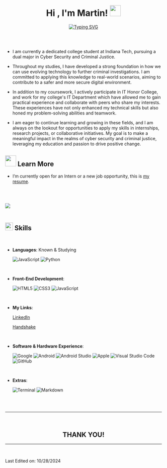 
<h1 align="center"><b>Hi , I'm Martin! </b><img src="https://media.giphy.com/media/hvRJCLFzcasrR4ia7z/giphy.gif" width="35"></h1>
<!--  -->
<p align="center">
  <a href="https://git.io/typing-svg"><img src="https://readme-typing-svg.herokuapp.com?font=Fira+Code&pause=1000&width=435&lines=Martin+Topp+%F0%9F%AB%A5" alt="Typing SVG" /></a>
</p>


<br>
<br>

- I am currently a dedicated college student at Indiana Tech, pursuing a dual major in Cyber Security and Criminal Justice. 

- Throughout my studies, I have developed a strong foundation in how we can use evolving technology to further criminal investigations. I am committed to applying this knowledge to real-world scenarios, aiming to contribute to a safer and more secure digital environment.

- In addition to my coursework, I actively participate in IT Honor College, and work for my college's IT Department which have allowed me to gain practical experience and collaborate with peers who share my interests. These experiences have not only enhanced my technical skills but also honed my problem-solving abilities and teamwork.

- I am eager to continue learning and growing in these fields, and I am always on the lookout for opportunities to apply my skills in internships, research projects, or collaborative initiatives. My goal is to make a meaningful impact in the realms of cyber security and criminal justice, leveraging my education and passion to drive positive change.
## <img src="https://media.giphy.com/media/iY8CRBdQXODJSCERIr/giphy.gif" width="35"><b> Learn More </b>
- I’m currently open for an Intern or a new job opportunity, this is [my resume](https://docs.google.com/document/d/1ZtRGwhRDXsCtSZlbiM6CBNzYj2kVM5liwEtRZeZggSg/edit?usp=sharing).

<br><br>

<img src="https://user-images.githubusercontent.com/73097560/115834477-dbab4500-a447-11eb-908a-139a6edaec5c.gif"><br><br>

## <img src="https://media2.giphy.com/media/QssGEmpkyEOhBCb7e1/giphy.gif?cid=ecf05e47a0n3gi1bfqntqmob8g9aid1oyj2wr3ds3mg700bl&rid=giphy.gif" width ="25"><b> Skills</b>
<br>

<p align="center">

- **Languages**:
  Known & Studying


    ![JavaScript](https://img.shields.io/badge/Java%20-%23F7DF1E.svg?style=for-the-badge&logo=java&logoColor=black)
    ![Python](https://img.shields.io/badge/Python%20-%2314354C.svg?style=for-the-badge&logo=python&logoColor=white)

<br>   
    
- **Front-End Development**:

   ![HTML5](https://img.shields.io/badge/HTML5%20-%23E34F26.svg?style=for-the-badge&logo=html5&logoColor=white)
   ![CSS3](https://img.shields.io/badge/CSS%20-%231572B6.svg?style=for-the-badge&logo=css3&logoColor=white)
   ![JavaScript](https://img.shields.io/badge/JavaScript%20-%23F7DF1E.svg?style=for-the-badge&logo=javascript&logoColor=black)

<br>

- **My Links**:

    [LinkedIn](https://www.linkedin.com/in/martin-topp/)
  
    [Handshake](https://indianatech.joinhandshake.com/profiles/58627990)
    
<br>

- **Software & Hardware Experience**:
  
    ![Google](https://img.shields.io/badge/google-4285F4?style=for-the-badge&logo=google&logoColor=white)
    ![Android](https://img.shields.io/badge/Android-3DDC84?style=for-the-badge&logo=android&logoColor=black)
    ![Android Studio](https://img.shields.io/badge/Android%20Studio-3DDC84?style=for-the-badge&logo=androidstudio&logoColor=black)
    ![Apple](https://img.shields.io/badge/Apple-FFFFFF?style=for-the-badge&logo=apple&logoColor=black)
    ![Visual Studio Code](https://img.shields.io/badge/Visual%20Studio%20Code-0078d7.svg?style=for-the-badge&logo=visual-studio-code&logoColor=white)
    ![GitHub](https://img.shields.io/badge/github-%23121011.svg?style=for-the-badge&logo=github&logoColor=white)


<br>

- **Extras**:

    ![Terminal](https://img.shields.io/badge/Terminal-%23054020?style=for-the-badge&logo=gnu-bash&logoColor=white)
    ![Markdown](https://img.shields.io/badge/markdown-%23000000.svg?style=for-the-badge&logo=markdown&logoColor=white)   


</p>

<br>
<br>

-----

<br>
</ul>
</div>



<div align='center'>

## <b>THANK YOU!</b>

</div>

---

<br>

Last Edited on: 10/28/2024
